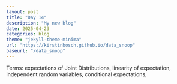```yaml
---
layout: post
title: "Day 14"
description: "My new blog"
date: 2025-04-23
categories: blog
theme: "jekyll-theme-minima"
url: "https://kirstinbosch.github.io/data_snoop"
baseurl: "/data_snoop"
---
```


Terms: expectations of Joint Distributions, linearity of expectation, independent random variables, conditional expectations, 

